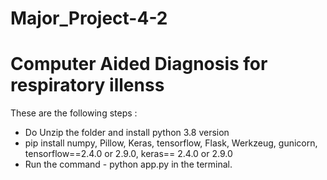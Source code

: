 # Major_Project-4-2
# Computer Aided Diagnosis for respiratory illenss
These are the following steps :

- Do Unzip the folder and install python 3.8 version
- pip install numpy, Pillow, Keras, tensorflow, Flask, Werkzeug, gunicorn, 
   tensorflow==2.4.0 or 2.9.0, keras== 2.4.0 or 2.9.0
- Run the command - python app.py in the terminal.

